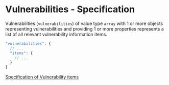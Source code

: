 # Vulnerabilities - Specification

Vulnerabilities (`vulnerabilities`) of value type `array` with 1 or more objects representing vulnerabilities and providing 1 or more properties represents a list of all relevant vulnerability information items.

```javascript
"vulnerabilities": {
  // ...
  "items": {
    // ...
  }
}
```

[Specification of Vulnerability items](vulnerabilities/vulnerability-spec.en.md)
